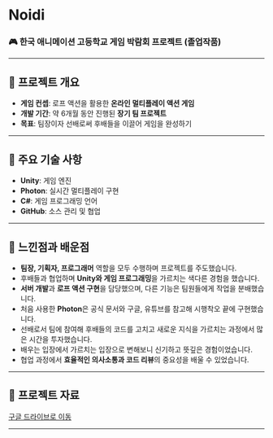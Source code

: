 # Noidi

### 🎮 한국 애니메이션 고등학교 게임 박람회 프로젝트 (졸업작품)

---

## 📌 프로젝트 개요
- **게임 컨셉**:  로프 액션을 활용한 **온라인 멀티플레이 액션 게임**
- **개발 기간**: 약 6개월 동안 진행된 **장기 팀 프로젝트**
- **목표**: 팀장이자 선배로써 후배들을 이끌어 게임을 완성하기

---

## 🔑 주요 기술 사항
- **Unity**: 게임 엔진
- **Photon**: 실시간 멀티플레이 구현
- **C#**: 게임 프로그래밍 언어
- **GitHub**: 소스 관리 및 협업

---

## 🤔 느낀점과 배운점
- **팀장, 기획자, 프로그래머** 역할을 모두 수행하며 프로젝트를 주도했습니다.
- 후배들과 협업하며 **Unity와 게임 프로그래밍**을 가르치는 색다른 경험을 했습니다.
- **서버 개발**과 **로프 액션 구현**을 담당했으며, 다른 기능은 팀원들에게 작업을 분배했습니다.
- 처음 사용한 **Photon**은 공식 문서와 구글, 유튜브를 참고해 시행착오 끝에 구현했습니다.
- 선배로서 팀에 참여해 후배들의 코드를 고치고 새로운 지식을 가르치는 과정에서 많은 시간을 투자했습니다.
- 배우는 입장에서 가르치는 입장으로 변해보니 신기하고 뜻깊은 경험이었습니다.
- 협업 과정에서 **효율적인 의사소통과 코드 리뷰**의 중요성을 배울 수 있었습니다.

---

## 📄 프로젝트 자료
[구글 드라이브로 이동](https://drive.google.com/drive/folders/1hDXwdebpfz0goHYTJBXPulKvjm7bgCsk?usp=drive_link)

---
